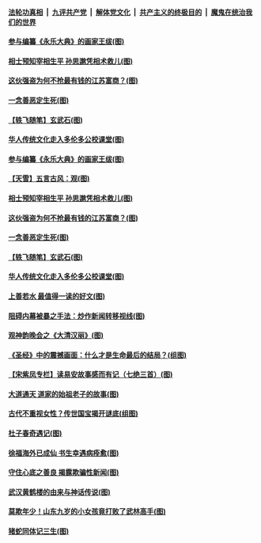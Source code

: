 

####  [法轮功真相](../../../../basic/blob/master/README.md?t=04120101) &nbsp;|&nbsp; [九评共产党](../../../../9ping.md/blob/master/README.md?t=04120101) &nbsp;|&nbsp; [解体党文化](../../../../jtdwh.md/blob/master/README.md?t=04120101)  &nbsp;|&nbsp; [共产主义的终极目的](../../../../gczydzjmd.md/blob/master/README.md?t=04120101) &nbsp;|&nbsp; [魔鬼在统治我们的世界](../../../../mgztzwmdsj.md/blob/master/README.md?t=04120101) 

#### [参与编纂《永乐大典》的画家王绂(图)](../pages/p7/927543.md?t=04120101) 

#### [相士预知宰相生平 孙思邈凭相术救儿(图)](../pages/p7/929127.md?t=04120101) 

#### [这伙强盗为何不抢最有钱的江苏富商？(图)](../pages/p7/929168.md?t=04120101) 

#### [一念善恶定生死(图)](../pages/p7/929057.md?t=04120101) 

#### [【轶飞随笔】玄武石(图)](../pages/p7/928926.md?t=04120101) 

#### [华人传统文化走入多伦多公校课堂(图)](../pages/p7/928946.md?t=04120101) 

#### [参与编纂《永乐大典》的画家王绂(图)](../pages/p7/927543.md?t=04120101) 

#### [【天雪】五言古风：观(图)](../pages/p7/929298.md?t=04120101) 

#### [相士预知宰相生平 孙思邈凭相术救儿(图)](../pages/p7/929127.md?t=04120101) 

#### [这伙强盗为何不抢最有钱的江苏富商？(图)](../pages/p7/929168.md?t=04120101) 

#### [一念善恶定生死(图)](../pages/p7/929057.md?t=04120101) 

#### [【轶飞随笔】玄武石(图)](../pages/p7/928926.md?t=04120101) 

#### [华人传统文化走入多伦多公校课堂(图)](../pages/p7/928946.md?t=04120101) 

#### [上善若水 最值得一读的好文(图)](../pages/p7/929063.md?t=04120101) 

#### [阻碍内幕被暴之手法：炒作新闻转移视线(图)](../pages/p7/928805.md?t=04120101) 

#### [观神韵晚会之《大清汉丽》(图)](../pages/p7/926207.md?t=04120101) 

#### [《圣经》中的震撼画面：什么才是生命最后的结局？(组图)](../pages/p7/928693.md?t=04120101) 

#### [【宋紫凤专栏】读易安故事感而有记（七绝三首）(图)](../pages/p7/928924.md?t=04120101) 

#### [大道通天 道家的始祖老子的故事(图)](../pages/p7/928809.md?t=04120101) 

#### [古代不重视女性？传世国宝揭开谜底(组图)](../pages/p7/928633.md?t=04120101) 

#### [杜子春奇遇记(图)](../pages/p7/928923.md?t=04120101) 

#### [徐福海外已成仙 书生幸遇病痊愈(图)](../pages/p7/928788.md?t=04120101) 

#### [守住心底之善良 揭露欺骗性新闻(图)](../pages/p7/928584.md?t=04120101) 

#### [武汉黄鹤楼的由来与神话传说(图)](../pages/p7/928819.md?t=04120101) 

#### [莫欺年少！山东九岁的小女孩竟打败了武林高手(图)](../pages/p7/928619.md?t=04120101) 

#### [猪蛇同体记三生(图)](../pages/p7/928272.md?t=04120101) 

